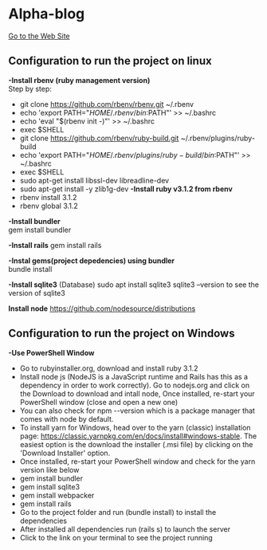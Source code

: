 # Alpha-blog
[Go to the Web Site](https://captaing-blog.herokuapp.com/)

## Configuration to run the project on linux

**-Install rbenv (ruby management version)**  
Step by step:
* git clone https://github.com/rbenv/rbenv.git ~/.rbenv
* echo 'export PATH="$HOME/.rbenv/bin:$PATH"' >> ~/.bashrc
* echo 'eval "$(rbenv init -)"' >> ~/.bashrc
* exec $SHELL
* git clone https://github.com/rbenv/ruby-build.git ~/.rbenv/plugins/ruby-build
* echo 'export PATH="$HOME/.rbenv/plugins/ruby-build/bin:$PATH"' >> ~/.bashrc
* exec $SHELL
* sudo apt-get install libssl-dev libreadline-dev
* sudo apt-get install -y zlib1g-dev
**-Install ruby v3.1.2 from rbenv**    
* rbenv install 3.1.2
* rbenv global 3.1.2

**-Install bundler**  
    gem install bundler

**-Install rails** 
    gem install rails

**-Instal gems(project depedencies) using bundler**  
    bundle install

**-Install sqlite3**  (Database)
    sudo apt install sqlite3
    sqlite3 –version to see the version of sqlite3

**Install node**
    https://github.com/nodesource/distributions


## Configuration to run the project on Windows

**-Use PowerShell Window**
* Go to rubyinstaller.org, download and install ruby 3.1.2
* Install node js (NodeJS is a JavaScript runtime and Rails has this as a dependency in order to work correctly). Go to nodejs.org and click on the Download to download and intall node, Once installed, re-start your PowerShell window (close and open a new one)
* You can also check for npm --version which is a package manager that comes with node by default.
* To install yarn for Windows, head over to the yarn (classic) installation page: https://classic.yarnpkg.com/en/docs/install#windows-stable. The easiest option is the download the installer (.msi file) by clicking on the 'Download Installer' option.
* Once installed, re-start your PowerShell window and check for the yarn version like below
* gem install bundler
* gem install sqlite3
* gem install webpacker 
* gem install rails
* Go to the project folder and run (bundle install) to install the dependencies
* After installed all dependencies run (rails s) to launch the server
* Click to the link on your terminal to see the project running
